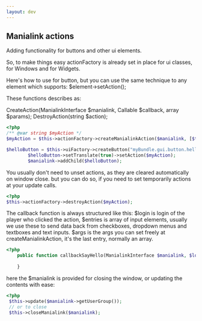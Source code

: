 ```yaml
---
layout: dev
---
```


## Manialink actions
Adding functionality for buttons and other ui elements.
 
So, to make things easy actionFactory is already set in place for ui classes, for Windows and for Widgets.

Here's how to use for button, but you can use the same technique to any element which supports: $element->setAction();

These functions describes as:

CreateAction(ManialinkInterface $manialink, Callable $callback, array $params);
DestroyAction(string $action);

```php
<?php
/** @var string $myAction */
$myAction = $this->actionFactory->createManialinkAction($manialink, [$this, 'callbackSayHello'], null);

$helloButton = $this->uiFactory->createButton("myBundle.gui.button.hello", uiButton::TYPE_DECORATED);
        $helloButton->setTranslate(true)->setAction($myAction);
        $manialink->addChild($helloButton);
```
 
You usually don't need to unset actions, as they are cleared automatically on window close.
but you can do so, if you need to set temporarily actions at your update calls.

```php
<?php
$this->actionFactory->destroyAction($myAction);
```

The callback function is always structured like this:
$login is login of the player who clicked the action,
$entries is array of input elements, usually we use these to send data back from checkboxes, dropdown menus and 
textboxes and text inputs.
$args is the args you can set freely at createManialinkAction, it's the last entry, normally an array.

```php
<?php
    public function callbackSayHello(ManialinkInterface $manialink, $login, $entries, $args) {
    
    }
```

here the $manialink is provided for closing the window, or updating the contents with ease:
```php
<?php
 $this->update($manialink->getUserGroup());
 // or to close
 $this->closeManialink($manialink);
```
